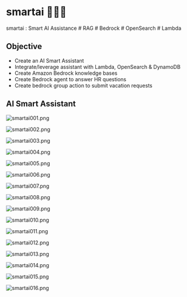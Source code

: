 # smartai 👨‍🦼🛬
smartai : Smart AI Assistance # RAG # Bedrock # OpenSearch # Lambda


## Objective

- Create an AI Smart Assistant 
- Integrate/leverage assistant with Lambda, OpenSearch & DynamoDB
- Create Amazon Bedrock knowledge bases
- Create Bedrock agent to answer HR questions
- Create bedrock group action to submit vacation requests


## AI Smart Assistant

![smartai001.png](./media/smartai001.png)

![smartai002.png](./media/smartai002.png)

![smartai003.png](./media/smartai003.png)

![smartai004.png](./media/smartai004.png)

![smartai005.png](./media/smartai005.png)

![smartai006.png](./media/smartai006.png)

![smartai007.png](./media/smartai007.png)

![smartai008.png](./media/smartai008.png)

![smartai009.png](./media/smartai009.png)

![smartai010.png](./media/smartai010.png)

![smartai011.png](./media/smartai011.png)

![smartai012.png](./media/smartai012.png)

![smartai013.png](./media/smartai013.png)

![smartai014.png](./media/smartai014.png)

![smartai015.png](./media/smartai015.png)

![smartai016.png](./media/smartai016.png)



